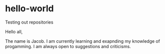 # hello-world
Testing out repositories

Hello all,

The name is Jacob. I am currently learning and exapnding my knowledge of progamming.
I am always open to suggestions and criticisms.
